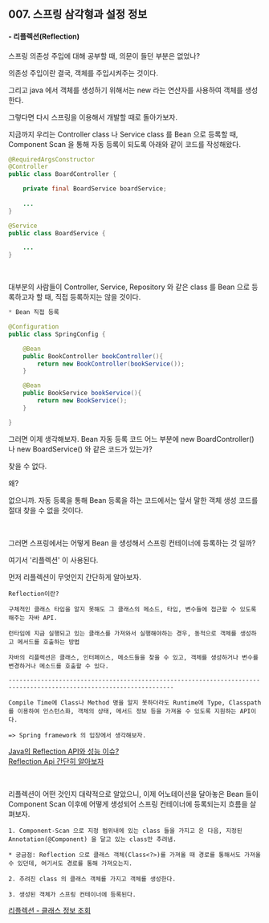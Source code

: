 ## 007. 스프링 삼각형과 설정 정보

#### - 리플렉션(Reflection)

스프링 의존성 주입에 대해 공부할 때, 의문이 들던 부분은 없었나?

의존성 주입이란 결국, 객체를 주입시켜주는 것이다.

그리고 java 에서 객체를 생성하기 위해서는 new 라는 연산자를 사용하여 객체를 생성한다.

그렇다면 다시 스프링을 이용해서 개발할 때로 돌아가보자.

지금까지 우리는 Controller class 나 Service class 를 Bean 으로 등록할 때, 
Component Scan 을 통해 자동 등록이 되도록 아래와 같이 코드를 작성해왔다.

```java
@RequiredArgsConstructor
@Controller
public class BoardController {

    private final BoardService boardService;
    
    ...
}

@Service
public class BoardService {

    ...
}
```

<br/>

대부분의 사람들이 Controller, Service, Repository 와 같은 class 를 Bean 으로 등록하고자 할 때, 직접 등록하지는 않을 것이다.

```java
* Bean 직접 등록

@Configuration
public class SpringConfig {

    @Bean
    public BookController bookController(){
        return new BookController(bookService());
    }

    @Bean
    public BookService bookService(){
        return new BookService();
    }

}
```

그러면 이제 생각해보자. Bean 자동 등록 코드 어느 부분에 new BoardController() 나 new BoardService() 와 같은 코드가 있는가?

찾을 수 없다.

왜?

없으니까. 자동 등록을 통해 Bean 등록을 하는 코드에서는 앞서 말한 객체 생성 코드를 절대 찾을 수 없을 것이다. 

<br/>

그러면 스프링에서는 어떻게 Bean 을 생성해서 스프링 컨테이너에 등록하는 것 일까?

여기서 '리플렉션' 이 사용된다. 

먼저 리플렉션이 무엇인지 간단하게 알아보자.
```
Reflection이란?

구체적인 클래스 타입을 알지 못해도 그 클래스의 메소드, 타입, 변수들에 접근할 수 있도록 해주는 자바 API.

런타임에 지금 실행되고 있는 클래스를 가져와서 실행해야하는 경우, 동적으로 객체를 생성하고 메서드를 호출하는 방법

자바의 리플렉션은 클래스, 인터페이스, 메소드들을 찾을 수 있고, 객체를 생성하거나 변수를 변경하거나 메소드를 호출할 수 있다.

--------------------------------------------------------------------------------------------------------------------

Compile Time에 Class나 Method 명을 알지 못하더라도 Runtime에 Type, Classpath를 이용하여 인스턴스화, 객체의 상태, 메서드 정보 등을 가져올 수 있도록 지원하는 API이다.

=> Spring framework 의 입장에서 생각해보자.
```
[Java의 Reflection API와 성능 이슈?](https://lob-dev.tistory.com/entry/Java%EC%9D%98-Reflection-API)<br/>
[Reflection Api 간단히 알아보자](https://tecoble.techcourse.co.kr/post/2020-07-16-reflection-api/)

<br/>

리플렉션이 어떤 것인지 대략적으로 알았으니, 
이제 어노테이션을 달아놓은 Bean 들이 Component Scan 이후에 어떻게 생성되어 스프링 컨테이너에 등록되는지 흐름을 살펴보자. 

```
1. Component-Scan 으로 지정 범위내에 있는 class 들을 가지고 온 다음, 지정된 Annotation(@Component) 을 달고 있는 class만 추려냄.

* 궁금점: Reflection 으로 클래스 객체(Class<?>)를 가져올 때 경로를 통해서도 가져올 수 있던데, 여기서도 경로를 통해 가져오는지. 

2. 추려진 class 의 클래스 객체를 가지고 객체를 생성한다.

3. 생성된 객체가 스프링 컨테이너에 등록된다.
```

[리플렉션 - 클래스 정보 조회](https://velog.io/@suyeon-jin/%EB%A6%AC%ED%94%8C%EB%A0%89%EC%85%98-%EC%8A%A4%ED%94%84%EB%A7%81%EC%9D%98-DI%EB%8A%94-%EC%96%B4%EB%96%BB%EA%B2%8C-%EB%8F%99%EC%9E%91%ED%95%98%EB%8A%94%EA%B1%B8%EA%B9%8C)
